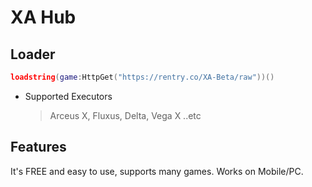 # XA Hub
## Loader
```lua
loadstring(game:HttpGet("https://rentry.co/XA-Beta/raw"))()
```
* Supported Executors
    > Arceus X,
    Fluxus,
    Delta,
    Vega X
..etc
## Features
It's FREE and easy to use, supports many games. Works on Mobile/PC.
